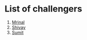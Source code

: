 # List of challengers
1. [Mrinal](https://github.com/mrinal1224)
2. [Shivay](https://github.com/shivaylamba)
3. [Sumit](https://github.com/sumitKanth)
